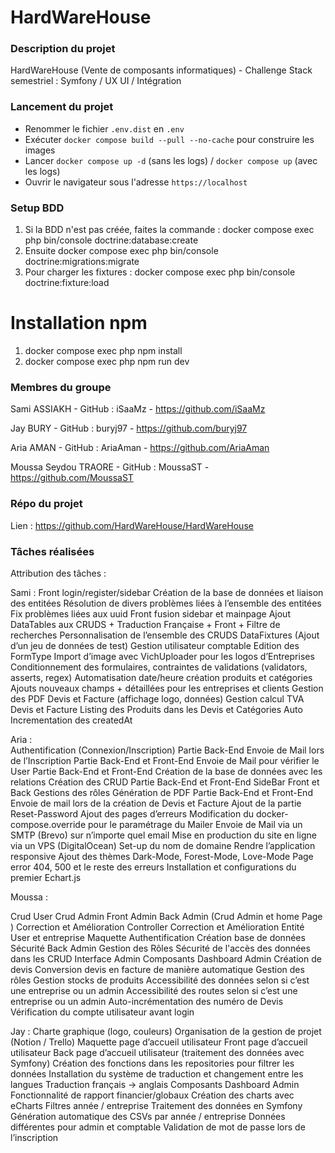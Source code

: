 # HardWareHouse

### Description du projet

HardWareHouse (Vente de composants informatiques) - Challenge Stack semestriel : Symfony / UX UI / Intégration

### Lancement du projet

- Renommer le fichier `.env.dist` en `.env`
- Exécuter `docker compose build --pull --no-cache` pour construire les images
- Lancer `docker compose up -d` (sans les logs) / `docker compose up` (avec les logs)
- Ouvrir le navigateur sous l'adresse `https://localhost`

### Setup BDD

1. Si la BDD n'est pas créée, faites la commande : docker compose exec php bin/console doctrine:database:create
2. Ensuite docker compose exec php bin/console doctrine:migrations:migrate
3. Pour charger les fixtures : docker compose exec php bin/console doctrine:fixture:load

# Installation npm

1. docker compose exec php npm install
2. docker compose exec php npm run dev

### Membres du groupe

Sami ASSIAKH - GitHub : iSaaMz - https://github.com/iSaaMz

Jay BURY - GitHub : buryj97 - https://github.com/buryj97

Aria AMAN - GitHub : AriaAman - https://github.com/AriaAman

Moussa Seydou TRAORE - GitHub : MoussaST - https://github.com/MoussaST

### Répo du projet

Lien : https://github.com/HardWareHouse/HardWareHouse


### Tâches réalisées

Attribution des tâches : 

Sami : 
Front login/register/sidebar
Création de la base de données et liaison des entitées
Résolution de divers problèmes liées à l’ensemble des entitées
Fix problèmes liées aux uuid
Front fusion sidebar et mainpage
Ajout DataTables aux CRUDS + Traduction Française + Front + Filtre de recherches
Personnalisation de l’ensemble des CRUDS
DataFixtures (Ajout d’un jeu de données de test)
Gestion utilisateur comptable
Edition des FormType
Import d’image avec VichUploader pour les logos d’Entreprises
Conditionnement des formulaires, contraintes de validations (validators, asserts, regex)
Automatisation date/heure création produits et catégories
Ajouts nouveaux champs + détaillées pour les entreprises et clients
Gestion des PDF Devis et Facture (affichage logo, données)
Gestion calcul TVA Devis et Facture
Listing des Produits dans les Devis et Catégories
Auto Incrementation des createdAt

Aria :  
Authentification (Connexion/Inscription) Partie Back-End
Envoie de Mail lors de l’Inscription Partie Back-End et Front-End
Envoie de Mail pour vérifier le User Partie Back-End et Front-End
Création de la base de données avec les relations
Création des CRUD Partie Back-End et Front-End 
SideBar Front et Back 
Gestions des rôles
Génération de PDF Partie Back-End et Front-End
Envoie de mail lors de la création de Devis et Facture
Ajout de la partie Reset-Password
Ajout des pages d’erreurs
Modification du docker-compose.override pour le paramétrage du Mailer
Envoie de Mail via un SMTP (Brevo) sur n’importe quel email 
Mise en production du site en ligne via un VPS (DigitalOcean) 
Set-up du nom de domaine 
Rendre l’application responsive
Ajout des thèmes Dark-Mode, Forest-Mode, Love-Mode
Page error 404, 500 et le reste des erreurs 
Installation et configurations du premier Echart.js 





Moussa :

Crud User 
Crud Admin
Front Admin
Back Admin (Crud Admin et home Page )
Correction et Amélioration Controller 
Correction et Amélioration Entité User et entreprise
Maquette Authentification
Création base de données
Sécurité Back Admin
Gestion des Rôles
Sécurité de l'accès des données dans les CRUD
Interface Admin
Composants Dashboard Admin 
Création de devis
Conversion devis en facture de manière  automatique
Gestion des rôles
Gestion stocks de produits
Accessibilité des données selon si c’est une entreprise ou un admin 
Accessibilité des routes selon si c’est une entreprise ou un admin 
Auto-incrémentation des numéro de Devis
Vérification du compte utilisateur avant login 

Jay : 
Charte graphique (logo, couleurs)
Organisation de la gestion de projet (Notion / Trello)
Maquette page d’accueil utilisateur
Front page d’accueil utilisateur
Back page d’accueil utilisateur (traitement des données avec Symfony)
Création des fonctions dans les repositories pour filtrer les données
Installation du système de traduction et changement entre les langues
Traduction français -> anglais
Composants Dashboard Admin 
Fonctionnalité de rapport financier/globaux 
Création des charts avec eCharts
Filtres année / entreprise 
Traitement des données en Symfony
Génération automatique des CSVs par année / entreprise
Données différentes pour admin et comptable
Validation de mot de passe lors de l’inscription

